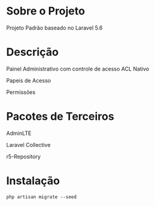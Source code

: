 <h1>Sobre o Projeto</h1>
<p>Projeto Padrão baseado no Laravel 5.6</p>
<h1>Descrição</h1>
<p>Painel Administrativo com controle de acesso ACL Nativo</p>
<p>Papeis de Acesso</p>
<p>Permissões</p>
<h1>Pacotes de Terceiros</h1>
<p>AdminLTE</p>
<p>Laravel Collective</p>
<p>r5-Repository</p>
<h1>Instalação</h1>
<code>php artisan migrate --seed</code>